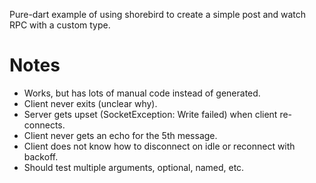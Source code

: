 Pure-dart example of using shorebird to create a simple post and watch RPC
with a custom type.

# Notes
- Works, but has lots of manual code instead of generated.
- Client never exits (unclear why).
- Server gets upset (SocketException: Write failed) when client re-connects.
- Client never gets an echo for the 5th message.
- Client does not know how to disconnect on idle or reconnect with backoff.
- Should test multiple arguments, optional, named, etc.